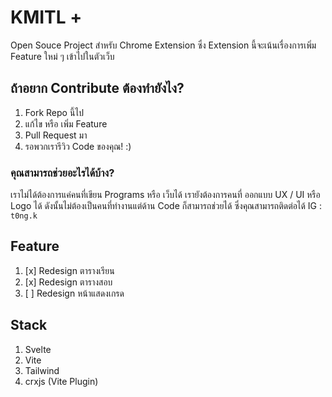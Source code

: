 # KMITL +

Open Souce Project สำหรับ Chrome Extension ซึ่ง Extension นี้จะเน้นเรื่องการเพิ่ม Feature ใหม่ ๆ เข้าไปในตัวเว็บ

## ถ้าอยาก Contribute ต้องทำยังไง?

1. Fork Repo นี้ไป
2. แก้ไข หรือ เพิ่ม Feature
3. Pull Request มา
4. รอพวกเรารีวิว Code ของคุณ! :)

### คุณสามารถช่วยอะไรได้บ้าง?

เราไม่ได้ต้องการแค่คนที่เขียน Programs หรือ เว็บได้
เรายังต้องการคนที่ ออกแบบ UX / UI หรือ Logo ได้ ดังนั้นไม่ต้องเป็นคนที่ทำงานแต่ด้าน Code ก็สามารถช่วยได้ ซึ่งคุณสามารถติดต่อได้ IG : ``t0ng.k``

## Feature

1. [x] Redesign ตารางเรียน
2. [x] Redesign ตารางสอบ
3. [ ] Redesign หน้าแสดงเกรด

## Stack

1. Svelte
2. Vite
3. Tailwind
4. crxjs (Vite Plugin)
